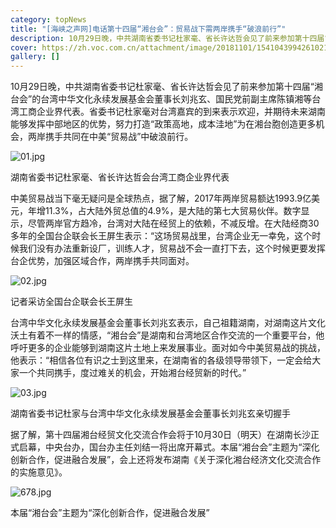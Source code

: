 ```yaml
---
category: topNews
title: "[海峡之声网]电话第十四届“湘台会”：贸易战下需两岸携手“破浪前行”"
description: 10月29日晚，中共湖南省委书记杜家毫、省长许达哲会见了前来参加第十四届“湘台会”的台湾中华文化永续发展基金会董事长刘兆玄、国民党前副主席陈镇湘等台湾工商企业界代表。省委书记杜家毫对台湾嘉宾的到来表示欢迎，并期待未来湖南能够发挥中部地区的优势，努力打造“政策高地，成本洼地”为在湘台胞创造更多机会，两岸携手共同在中美“贸易战”中破浪前行。
cover: https://zh.voc.com.cn/attachment/image/20181101/1541043994261021.jpg
gallery: []
---
```

<!--StartFragment-->

10月29日晚，中共湖南省委书记杜家毫、省长许达哲会见了前来参加第十四届“湘台会”的台湾中华文化永续发展基金会董事长刘兆玄、国民党前副主席陈镇湘等台湾工商企业界代表。省委书记杜家毫对台湾嘉宾的到来表示欢迎，并期待未来湖南能够发挥中部地区的优势，努力打造“政策高地，成本洼地”为在湘台胞创造更多机会，两岸携手共同在中美“贸易战”中破浪前行。

![01.jpg](https://zh.voc.com.cn/attachment/image/20181101/1541043386705549.jpg "1541043386705549.jpg")

湖南省委书记杜家毫、省长许达哲会台湾工商企业界代表

中美贸易战当下毫无疑问是全球热点，据了解，2017年两岸贸易额达1993.9亿美元，年增11.3%，占大陆外贸总值的4.9%，是大陆的第七大贸易伙伴。数字显示，尽管两岸官方趋冷，台湾对大陆在经贸上的依赖，不减反增。在大陆经商30多年的全国台企联会长王屏生表示：“这场贸易战里，台湾企业无一幸免，这个时候我们没有办法重新设厂，训练人才，贸易战不会一直打下去，这个时候更要发挥台企优势，加强区域合作，两岸携手共同面对。

![02.jpg](https://zh.voc.com.cn/attachment/image/20181101/1541043435739951.jpg "1541043435739951.jpg")

记者采访全国台企联会长王屏生

台湾中华文化永续发展基金会董事长刘兆玄表示，自己祖籍湖南，对湖南这片文化沃土有着不一样的情感，“湘台会”是湖南和台湾地区合作交流的一个重要平台，他呼吁更多的企业能够到湖南这片土地上来发展事业。面对如今中美贸易战的挑战，他表示：“相信各位有识之士到这里来，在湖南省的各级领导带领下，一定会给大家一个共同携手，度过难关的机会，开始湘台经贸新的时代。”

![03.jpg](https://zh.voc.com.cn/attachment/image/20181101/1541043460258548.jpg "1541043460258548.jpg")

湖南省委书记杜家与台湾中华文化永续发展基金会董事长刘兆玄亲切握手

据了解，第十四届湘台经贸文化交流合作会将于10月30日（明天）在湖南长沙正式启幕，中央台办，国台办主任刘结一将出席开幕式。本届“湘台会”主题为“深化创新合作，促进融合发展”，会上还将发布湖南《关于深化湘台经济文化交流合作的实施意见》。

![678.jpg](https://zh.voc.com.cn/attachment/image/20181101/1541043513382414.jpg "1541043513382414.jpg")

本届“湘台会”主题为“深化创新合作，促进融合发展”

<!--EndFragment-->